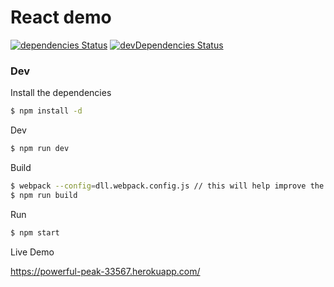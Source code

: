 # React demo
[![dependencies Status](https://david-dm.org/sonnn/react-demo/status.svg)](https://david-dm.org/sonnn/react-demo)
[![devDependencies Status](https://david-dm.org/sonnn/react-demo/dev-status.svg)](https://david-dm.org/sonnn/react-demo?type=dev)

### Dev

Install the dependencies

```sh
$ npm install -d
```

Dev

```sh
$ npm run dev
```

Build

```sh
$ webpack --config=dll.webpack.config.js // this will help improve the loading time
$ npm run build
```
Run

```sh
$ npm start
```

Live Demo

https://powerful-peak-33567.herokuapp.com/
